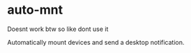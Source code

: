 # auto-mnt

Doesnt work btw so like dont use it

Automatically mount devices and send a desktop notification.
